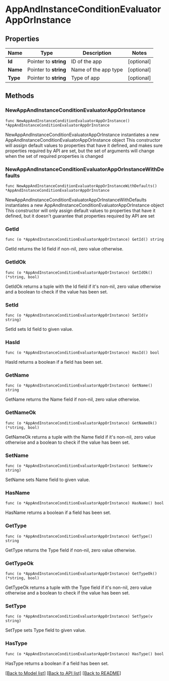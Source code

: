 # AppAndInstanceConditionEvaluatorAppOrInstance

## Properties

Name | Type | Description | Notes
------------ | ------------- | ------------- | -------------
**Id** | Pointer to **string** | ID of the app | [optional] 
**Name** | Pointer to **string** | Name of the app type | [optional] 
**Type** | Pointer to **string** | Type of app | [optional] 

## Methods

### NewAppAndInstanceConditionEvaluatorAppOrInstance

`func NewAppAndInstanceConditionEvaluatorAppOrInstance() *AppAndInstanceConditionEvaluatorAppOrInstance`

NewAppAndInstanceConditionEvaluatorAppOrInstance instantiates a new AppAndInstanceConditionEvaluatorAppOrInstance object
This constructor will assign default values to properties that have it defined,
and makes sure properties required by API are set, but the set of arguments
will change when the set of required properties is changed

### NewAppAndInstanceConditionEvaluatorAppOrInstanceWithDefaults

`func NewAppAndInstanceConditionEvaluatorAppOrInstanceWithDefaults() *AppAndInstanceConditionEvaluatorAppOrInstance`

NewAppAndInstanceConditionEvaluatorAppOrInstanceWithDefaults instantiates a new AppAndInstanceConditionEvaluatorAppOrInstance object
This constructor will only assign default values to properties that have it defined,
but it doesn't guarantee that properties required by API are set

### GetId

`func (o *AppAndInstanceConditionEvaluatorAppOrInstance) GetId() string`

GetId returns the Id field if non-nil, zero value otherwise.

### GetIdOk

`func (o *AppAndInstanceConditionEvaluatorAppOrInstance) GetIdOk() (*string, bool)`

GetIdOk returns a tuple with the Id field if it's non-nil, zero value otherwise
and a boolean to check if the value has been set.

### SetId

`func (o *AppAndInstanceConditionEvaluatorAppOrInstance) SetId(v string)`

SetId sets Id field to given value.

### HasId

`func (o *AppAndInstanceConditionEvaluatorAppOrInstance) HasId() bool`

HasId returns a boolean if a field has been set.

### GetName

`func (o *AppAndInstanceConditionEvaluatorAppOrInstance) GetName() string`

GetName returns the Name field if non-nil, zero value otherwise.

### GetNameOk

`func (o *AppAndInstanceConditionEvaluatorAppOrInstance) GetNameOk() (*string, bool)`

GetNameOk returns a tuple with the Name field if it's non-nil, zero value otherwise
and a boolean to check if the value has been set.

### SetName

`func (o *AppAndInstanceConditionEvaluatorAppOrInstance) SetName(v string)`

SetName sets Name field to given value.

### HasName

`func (o *AppAndInstanceConditionEvaluatorAppOrInstance) HasName() bool`

HasName returns a boolean if a field has been set.

### GetType

`func (o *AppAndInstanceConditionEvaluatorAppOrInstance) GetType() string`

GetType returns the Type field if non-nil, zero value otherwise.

### GetTypeOk

`func (o *AppAndInstanceConditionEvaluatorAppOrInstance) GetTypeOk() (*string, bool)`

GetTypeOk returns a tuple with the Type field if it's non-nil, zero value otherwise
and a boolean to check if the value has been set.

### SetType

`func (o *AppAndInstanceConditionEvaluatorAppOrInstance) SetType(v string)`

SetType sets Type field to given value.

### HasType

`func (o *AppAndInstanceConditionEvaluatorAppOrInstance) HasType() bool`

HasType returns a boolean if a field has been set.


[[Back to Model list]](../README.md#documentation-for-models) [[Back to API list]](../README.md#documentation-for-api-endpoints) [[Back to README]](../README.md)


